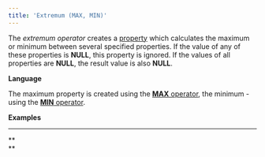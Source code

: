 ```yaml
---
title: 'Extremum (MAX, MIN)'
---
```


The *extremum operator* creates a [property](Properties.md) which calculates the maximum or minimum between several specified properties. If the value of any of these properties is **NULL**, this property is ignored. If the values of all properties are **NULL**, the result value is also **NULL**.

**Language**

The maximum property is created using the [**MAX** operator](MAX_operator.md), the minimum - using the [**MIN** operator](MIN_operator.md).

**Examples**


********


**  
**
